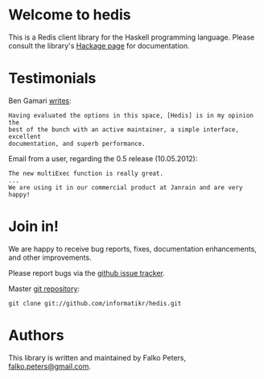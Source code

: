 # Welcome to hedis

This is a Redis client library for the Haskell programming language. Please consult the library's [Hackage page](http://hackage.haskell.org/package/hedis) for documentation.

# Testimonials

Ben Gamari
[writes](https://groups.google.com/forum/?fromgroups#!topic/redis-db/uJSp7ZcQTew):

    Having evaluated the options in this space, [Hedis] is in my opinion the
    best of the bunch with an active maintainer, a simple interface, excellent
    documentation, and superb performance.

Email from a user, regarding the 0.5 release (10.05.2012):

    The new multiExec function is really great.
    ...
    We are using it in our commercial product at Janrain and are very happy!


# Join in!

We are happy to receive bug reports, fixes, documentation enhancements, and other improvements.

Please report bugs via the [github issue tracker](http://github.com/informatikr/hedis/issues).

Master [git repository](http://github.com/informatikr/hedis):

    git clone git://github.com/informatikr/hedis.git

# Authors

This library is written and maintained by Falko Peters, <falko.peters@gmail.com>.
